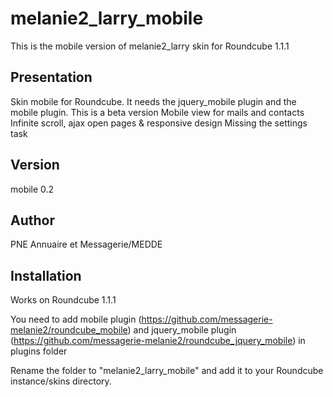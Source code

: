 melanie2_larry_mobile
=====================

This is the mobile version of melanie2_larry skin for Roundcube 1.1.1

Presentation
------------

Skin mobile for Roundcube. 
It needs the jquery_mobile plugin and the mobile plugin.
This is a beta version
Mobile view for mails and contacts
Infinite scroll, ajax open pages & responsive design
Missing the settings task


Version
-------

mobile 0.2


Author
------

PNE Annuaire et Messagerie/MEDDE


Installation
------------

Works on Roundcube 1.1.1

You need to add mobile plugin (https://github.com/messagerie-melanie2/roundcube_mobile) and jquery_mobile plugin (https://github.com/messagerie-melanie2/roundcube_jquery_mobile) in plugins folder


Rename the folder to "melanie2_larry_mobile" and add it to your Roundcube instance/skins directory.
